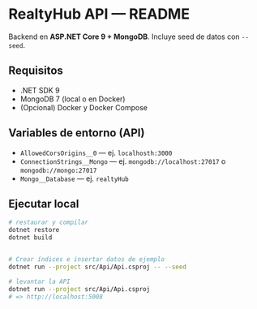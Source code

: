 # RealtyHub API — README

Backend en **ASP.NET Core 9 + MongoDB**. Incluye seed de datos con `--seed`.

## Requisitos

- .NET SDK 9
- MongoDB 7 (local o en Docker)
- (Opcional) Docker y Docker Compose

## Variables de entorno (API)

- `AllowedCorsOrigins__0` — ej. `localhosth:3000`
- `ConnectionStrings__Mongo` — ej. `mongodb://localhost:27017` o `mongodb://mongo:27017`
- `Mongo__Database` — ej. `realtyHub`

## Ejecutar local

```bash
# restaurar y compilar
dotnet restore
dotnet build


# Crear índices e insertar datos de ejemplo
dotnet run --project src/Api/Api.csproj -- --seed

# levantar la API
dotnet run --project src/Api/Api.csproj
# => http://localhost:5008
```
